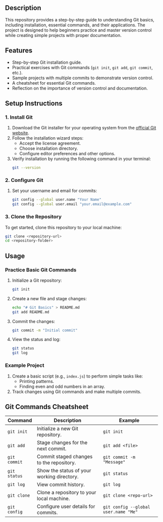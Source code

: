 ## Description  
This repository provides a step-by-step guide to understanding Git basics, including installation, essential commands, and their applications. The project is designed to help beginners practice and master version control while creating simple projects with proper documentation.  

## Features  
- Step-by-step Git installation guide.  
- Practical exercises with Git commands (`git init`, `git add`, `git commit`, etc.).  
- Sample projects with multiple commits to demonstrate version control.  
- A cheatsheet for essential Git commands.  
- Reflection on the importance of version control and documentation.  

## Setup Instructions  

### 1. Install Git  
1. Download the Git installer for your operating system from the [official Git website](https://git-scm.com).  
2. Follow the installation wizard steps:  
   - Accept the license agreement.  
   - Choose installation directory.  
   - Configure editor preferences and other options.  
3. Verify installation by running the following command in your terminal:  
   ```bash  
   git --version  
   ```  

### 2. Configure Git  
1. Set your username and email for commits:  
   ```bash  
   git config --global user.name "Your Name"  
   git config --global user.email "your.email@example.com"  
   ```  

### 3. Clone the Repository  
To get started, clone this repository to your local machine:  
```bash  
git clone <repository-url>  
cd <repository-folder>  
```  

## Usage  

### Practice Basic Git Commands  
1. Initialize a Git repository:  
   ```bash  
   git init  
   ```  
2. Create a new file and stage changes:  
   ```bash  
   echo "# Git Basics" > README.md  
   git add README.md  
   ```  
3. Commit the changes:  
   ```bash  
   git commit -m "Initial commit"  
   ```  
4. View the status and log:  
   ```bash  
   git status  
   git log  
   ```  

### Example Project  
1. Create a basic script (e.g., `index.js`) to perform simple tasks like:  
   - Printing patterns.  
   - Finding even and odd numbers in an array.  
2. Track changes using Git commands and make multiple commits.  

## Git Commands Cheatsheet  
| Command              | Description                                     | Example                              |  
|----------------------|-------------------------------------------------|--------------------------------------|  
| `git init`           | Initialize a new Git repository.               | `git init`                           |  
| `git add`            | Stage changes for the next commit.             | `git add <file>`                     |  
| `git commit`         | Commit staged changes to the repository.       | `git commit -m "Message"`            |  
| `git status`         | Show the status of your working directory.     | `git status`                         |  
| `git log`            | View commit history.                           | `git log`                            |  
| `git clone`          | Clone a repository to your local machine.      | `git clone <repo-url>`               |  
| `git config`         | Configure user details for commits.            | `git config --global user.name "Me"` | 